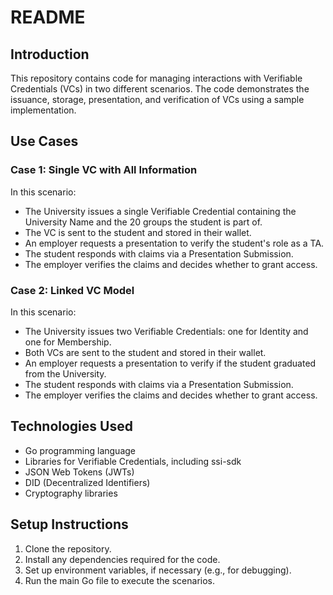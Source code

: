 # README

## Introduction

This repository contains code for managing interactions with Verifiable Credentials (VCs) in two different scenarios. The code demonstrates the issuance, storage, presentation, and verification of VCs using a sample implementation.

## Use Cases

### Case 1: Single VC with All Information
In this scenario:
- The University issues a single Verifiable Credential containing the University Name and the 20 groups the student is part of.
- The VC is sent to the student and stored in their wallet.
- An employer requests a presentation to verify the student's role as a TA.
- The student responds with claims via a Presentation Submission.
- The employer verifies the claims and decides whether to grant access.

### Case 2: Linked VC Model
In this scenario:
- The University issues two Verifiable Credentials: one for Identity and one for Membership.
- Both VCs are sent to the student and stored in their wallet.
- An employer requests a presentation to verify if the student graduated from the University.
- The student responds with claims via a Presentation Submission.
- The employer verifies the claims and decides whether to grant access.

## Technologies Used

- Go programming language
- Libraries for Verifiable Credentials, including ssi-sdk
- JSON Web Tokens (JWTs)
- DID (Decentralized Identifiers)
- Cryptography libraries

## Setup Instructions

1. Clone the repository.
2. Install any dependencies required for the code.
3. Set up environment variables, if necessary (e.g., for debugging).
4. Run the main Go file to execute the scenarios.


